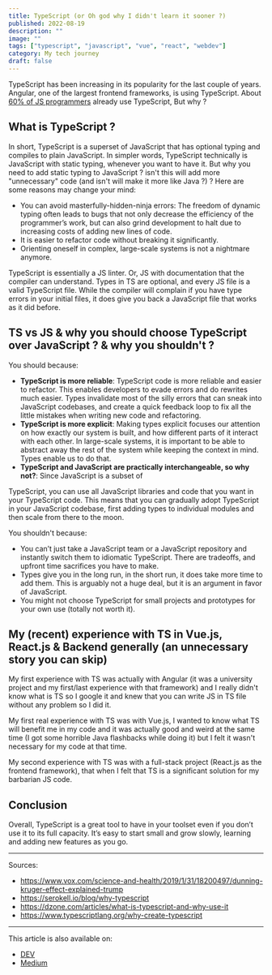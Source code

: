 ```yaml
---
title: TypeScript (or Oh god why I didn't learn it sooner ?)
published: 2022-08-19
description: ""
image: ""
tags: ["typescript", "javascript", "vue", "react", "webdev"]
category: My tech journey
draft: false
---
```


TypeScript has been increasing in its popularity for the last couple of years. Angular, one of the largest frontend frameworks, is using TypeScript. About [60% of JS programmers](https://2019.stateofjs.com/javascript-flavors/typescript) already use TypeScript, But why ?

## What is TypeScript ?

In short, TypeScript is a superset of JavaScript that has optional typing and compiles to plain JavaScript.
In simpler words, TypeScript technically is JavaScript with static typing, whenever you want to have it.
But why you need to add static typing to JavaScript ? isn't this will add more "unnecessary" code (and isn't will make it more like Java ?) ?
Here are some reasons may change your mind:
- You can avoid masterfully-hidden-ninja errors: The freedom of dynamic typing often leads to bugs that not only decrease the efficiency of the programmer’s work, but can also grind development to halt due to increasing costs of adding new lines of code.
- It is easier to refactor code without breaking it significantly.
- Orienting oneself in complex, large-scale systems is not a nightmare anymore.

TypeScript is essentially a JS linter. Or, JS with documentation that the compiler can understand.
Types in TS are optional, and every JS file is a valid TypeScript file. While the compiler will complain if you have type errors in your initial files, it does give you back a JavaScript file that works as it did before.  

## TS vs JS & why you should choose TypeScript over JavaScript ? & why you shouldn't ?
You should because:
- **TypeScript is more reliable**: TypeScript code is more reliable and easier to refactor. This enables developers to evade errors and do rewrites much easier.
Types invalidate most of the silly errors that can sneak into JavaScript codebases, and create a quick feedback loop to fix all the little mistakes when writing new code and refactoring.
- **TypeScript is more explicit**: Making types explicit focuses our attention on how exactly our system is built, and how different parts of it interact with each other. In large-scale systems, it is important to be able to abstract away the rest of the system while keeping the context in mind. Types enable us to do that.
- **TypeScript and JavaScript are practically interchangeable, so why not?**: Since JavaScript is a subset of 

TypeScript, you can use all JavaScript libraries and code that you want in your TypeScript code.
This means that you can gradually adopt TypeScript in your JavaScript codebase, first adding types to individual modules and then scale from there to the moon.

You shouldn't because:

- You can’t just take a JavaScript team or a JavaScript repository and instantly switch them to idiomatic TypeScript. There are tradeoffs, and upfront time sacrifices you have to make.
- Types give you in the long run, in the short run, it does take more time to add them. This is arguably not a huge deal, but it is an argument in favor of JavaScript.
- You might not choose TypeScript for small projects and prototypes for your own use (totally not worth it).

## My (recent) experience with TS in Vue.js, React.js & Backend generally (an unnecessary story you can skip)

My first experience with TS was actually with Angular (it was a university project and my first/last experience with that framework) and I really didn't know what is TS so I google it and knew that you can write JS in TS file without any problem so I did it.

My first real experience with TS was with Vue.js, I wanted to know what TS will benefit me in my code and it was actually good and weird at the same time (I got some horrible Java flashbacks while doing it) but I felt it wasn't necessary for my code at that time.

My second experience with TS was with a full-stack project (React.js as the frontend framework), that when I felt that TS is a significant solution for my barbarian JS code.

## Conclusion
Overall, TypeScript is a great tool to have in your toolset even if you don’t use it to its full capacity. It’s easy to start small and grow slowly, learning and adding new features as you go.

-----------

Sources:
- https://www.vox.com/science-and-health/2019/1/31/18200497/dunning-kruger-effect-explained-trump
- https://serokell.io/blog/why-typescript
- https://dzone.com/articles/what-is-typescript-and-why-use-it
- https://www.typescriptlang.org/why-create-typescript

-----------
This article is also available on:  
* [DEV](https://dev.to/ayoub3bidi/typescript-or-oh-god-why-i-didnt-learn-it-sooner--52h0)
* [Medium](https://ayoub3bidi.medium.com/typescript-or-oh-god-why-i-didnt-learn-it-sooner-3c4e8af515e4)